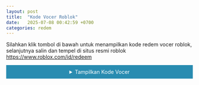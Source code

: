 ```yaml
---
layout: post
title:  "Kode Vocer Roblok"
date:   2025-07-08 00:42:59 +0700
categories: redem
---
```

<p>Silahkan klik tombol di bawah untuk menampilkan kode redem vocer roblok, selanjutnya salin dan tempel di situs resmi roblok <a href="https://www.roblox.com/id/redeem">https://www.roblox.com/id/redeem</a></p>
<details>
  <summary style="background:#298cb1;color:#fff;padding:10px;text-align:center">Tampilkan Kode Vocer</summary>
  <p>NGARAN KODE VOCHER</p>
</details>
